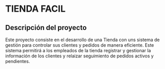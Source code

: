 # TIENDA FACIL
## Descripción del proyecto

Este proyecto consiste en el desarrollo de una Tienda con uns sistema de gestión para controlar sus clientes y pedidos de manera eficiente. Este sistema permitirá a los empleados de la tienda registrar y gestionar la información de los clientes y relaizar seguimiento de pedidos activos y pendientes.

